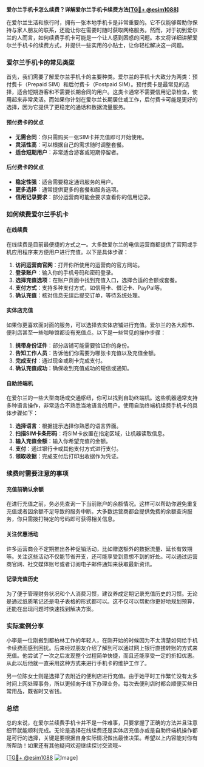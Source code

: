 **爱尔兰手机卡怎么续费？详解爱尔兰手机卡续费方法[[TG💪+ @esim1088](https://t.me/s/esim1088)]**

在爱尔兰生活和旅行时，拥有一张本地手机卡是非常重要的。它不仅能够帮助你保持与家人朋友的联系，还能让你在需要时随时获取网络服务。然而，对于初到爱尔兰的人而言，如何续费手机卡可能是一个让人感到困惑的问题。本文将详细讲解爱尔兰手机卡的续费方式，并提供一些实用的小贴士，让你轻松解决这一问题。

### 爱尔兰手机卡的常见类型

首先，我们需要了解爱尔兰手机卡的主要种类。爱尔兰的手机卡大致分为两类：预付费卡（Prepaid SIM）和后付费卡（Postpaid SIM）。预付费卡是最常见的选择，适合短期游客和不需要长期合同的用户。这类卡通常不需要信用记录检查，使用起来非常灵活。而如果你计划在爱尔兰长期居住或工作，后付费卡可能是更好的选择，因为它提供了更稳定的通话和数据流量服务。

#### 预付费卡的优点
- **无需合同**：你只需购买一张SIM卡并充值即可开始使用。
- **灵活性高**：可以根据自己的需求随时调整套餐。
- **适合短期用户**：非常适合游客或短期停留者。

#### 后付费卡的优点
- **稳定性强**：适合需要稳定通讯服务的用户。
- **更多选择**：通常提供更多的套餐和服务选项。
- **信用记录要求**：部分运营商可能会要求查看你的信用记录。

### 如何续费爱尔兰手机卡

#### 在线续费
在线续费是目前最便捷的方式之一。大多数爱尔兰的电信运营商都提供了官网或手机应用程序来方便用户进行充值。以下是具体步骤：

1. **访问运营商官网**：打开你所使用的运营商的官方网站。
2. **登录账户**：输入你的手机号码和密码登录。
3. **选择充值选项**：在账户页面中找到充值入口，选择合适的金额或套餐。
4. **支付方式**：支持多种支付方式，如信用卡、借记卡、PayPal等。
5. **确认充值**：核对信息无误后提交订单，等待系统处理。

#### 实体店充值
如果你更喜欢面对面的服务，可以选择去实体店铺进行充值。爱尔兰的各大超市、便利店甚至一些咖啡馆都设有充值点。以下是一些常见的操作步骤：

1. **携带身份证件**：部分店铺可能需要验证你的身份。
2. **告知工作人员**：告诉他们你需要为哪张卡充值以及充值金额。
3. **完成支付**：通过现金或刷卡完成支付。
4. **确认充值成功**：确保收到充值成功的短信或通知。

#### 自助终端机
在爱尔兰的一些大型商场或交通枢纽，你可以找到自助终端机。这些机器通常支持多种语言操作，非常适合不熟悉当地语言的用户。使用自助终端机续费手机卡的具体步骤如下：

1. **选择语言**：根据提示选择你熟悉的语言界面。
2. **扫描SIM卡条形码**：将SIM卡放置在指定区域，让机器读取信息。
3. **输入充值金额**：输入你希望充值的金额。
4. **支付**：通过银行卡或其他支付方式进行支付。
5. **领取收据**：完成支付后打印出收据作为凭证。

### 续费时需要注意的事项

#### 充值前确认余额
在进行充值之前，务必先查询一下当前账户的余额情况。这样可以帮助你避免重复充值或者因余额不足导致的服务中断。大多数运营商都会提供免费的余额查询服务，你只需拨打特定的号码即可获得相关信息。

#### 关注优惠活动
许多运营商会不定期推出各种促销活动，比如赠送额外的数据流量、延长有效期等。关注这些活动不仅能节省开支，还可能享受到意想不到的好处。可以通过运营商官网、社交媒体账号或者订阅电子邮件通知来获取最新资讯。

#### 记录充值历史
为了便于管理财务状况和个人消费习惯，建议养成定期记录充值历史的习惯。无论是通过纸质笔记还是电子表格的形式都可以。这不仅可以帮助你更好地规划预算，还能在出现问题时快速找到解决方案。

### 实际案例分享

小李是一位刚搬到都柏林工作的年轻人，在刚开始的时候因为不太清楚如何给手机卡续费而感到困扰。后来经过朋友介绍了解到可以通过网上银行直接转账的方式来充值。他尝试了一次之后发现整个过程简单快捷，而且还能享受一定的折扣优惠。从此以后他就一直采用这种方式来进行手机卡的维护工作了。

另一位陈女士则是选择了去附近的便利店进行充值。由于她平时工作繁忙没有太多时间上网处理事务，所以更倾向于线下办理业务。每次去便利店时都会顺便买些日常用品，既省时又省钱。

### 总结

总的来说，在爱尔兰续费手机卡并不是一件难事，只要掌握了正确的方法并且注意细节就能顺利完成。无论是选择在线续费还是实体店充值亦或是自助终端机操作都是可行的选择，关键是要根据自身实际情况做出最佳决策。希望以上内容能对你有所帮助！如果还有其他疑问欢迎继续探讨交流哦~

[[TG💪+ @esim1088](https://t.me/s/esim1088) ![Image](https://i.postimg.cc/4NQfJmqS/Snipaste-2025-05-13-00-14-12.png)]